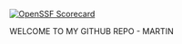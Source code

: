 [![OpenSSF Scorecard](https://api.scorecard.dev/projects/github.com/martnap21/ezcs_firstrepo/badge)](https://scorecard.dev/viewer/?uri=github.com/martnap21/ezcs_firstrepo)

WELCOME TO MY GITHUB REPO - MARTIN


